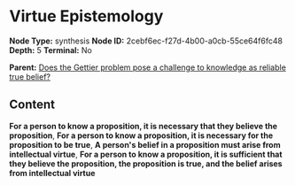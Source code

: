 # Virtue Epistemology

**Node Type:** synthesis
**Node ID:** 2cebf6ec-f27d-4b00-a0cb-55ce64f6fc48
**Depth:** 5
**Terminal:** No

**Parent:** [Does the Gettier problem pose a challenge to knowledge as reliable true belief?](does-the-gettier-problem-pose-a-challenge-to-knowledge-as-reliable-true-belief-antithesis-712aed84-2026-4a31-925c-3ab823b5c84b.md)

## Content

**For a person to know a proposition, it is necessary that they believe the proposition**, **For a person to know a proposition, it is necessary for the proposition to be true**, **A person's belief in a proposition must arise from intellectual virtue**, **For a person to know a proposition, it is sufficient that they believe the proposition, the proposition is true, and the belief arises from intellectual virtue**
